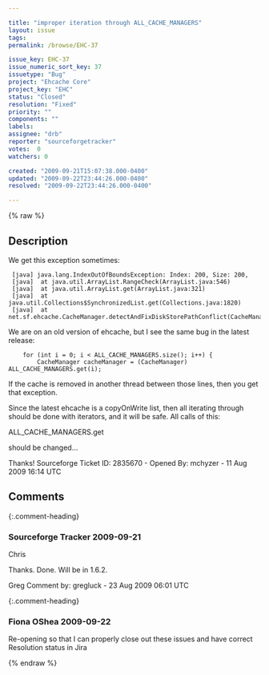 ```yaml
---

title: "improper iteration through ALL_CACHE_MANAGERS"
layout: issue
tags: 
permalink: /browse/EHC-37

issue_key: EHC-37
issue_numeric_sort_key: 37
issuetype: "Bug"
project: "Ehcache Core"
project_key: "EHC"
status: "Closed"
resolution: "Fixed"
priority: ""
components: ""
labels: 
assignee: "drb"
reporter: "sourceforgetracker"
votes:  0
watchers: 0

created: "2009-09-21T15:07:38.000-0400"
updated: "2009-09-22T23:44:26.000-0400"
resolved: "2009-09-22T23:44:26.000-0400"

---
```




{% raw %}



## Description

<div markdown="1" class="description">

We get this exception sometimes:

     [java] java.lang.IndexOutOfBoundsException: Index: 200, Size: 200,
     [java]  at java.util.ArrayList.RangeCheck(ArrayList.java:546)
     [java]  at java.util.ArrayList.get(ArrayList.java:321)
     [java]  at java.util.Collections$SynchronizedList.get(Collections.java:1820)
     [java]  at net.sf.ehcache.CacheManager.detectAndFixDiskStorePathConflict(CacheManager.java:306)

We are on an old version of ehcache, but I see the same bug in the latest release:

        for (int i = 0; i < ALL_CACHE_MANAGERS.size(); i++) {
            CacheManager cacheManager = (CacheManager) ALL_CACHE_MANAGERS.get(i);

If the cache is removed in another thread between those lines, then you get that exception.

Since the latest ehcache is a copyOnWrite list, then all iterating through should be done with iterators, and it will be safe.  All calls of this:  

ALL\_CACHE\_MANAGERS.get

should be changed...

Thanks!
Sourceforge Ticket ID: 2835670 - Opened By: mchyzer - 11 Aug 2009 16:14 UTC

</div>

## Comments


{:.comment-heading}
### **Sourceforge Tracker** <span class="date">2009-09-21</span>

<div markdown="1" class="comment">

Chris

Thanks. Done. Will be in 1.6.2.

Greg
Comment by: gregluck - 23 Aug 2009 06:01 UTC

</div>


{:.comment-heading}
### **Fiona OShea** <span class="date">2009-09-22</span>

<div markdown="1" class="comment">

Re-opening so that I can properly close out these issues and have correct Resolution status in Jira

</div>



{% endraw %}
